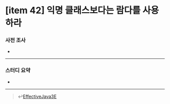 # [item 42] 익명 클래스보다는 람다를 사용하라 
### 사전 조사 
- 

---

### 스터디 요약 
- 

---

> :leftwards_arrow_with_hook:[EffectiveJava3E](/EffectiveJava3E/README.md)

